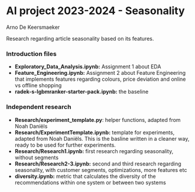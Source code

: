 # AI project 2023-2024 - Seasonality
Arno De Keersmaeker

Research regarding article seasonality based on its features.

### Introduction files ###
- **Exploratory_Data_Analysis.ipynb:** Assignment 1 about EDA
- **Feature_Engineering.ipynb:** Assignment 2 about Feature Engineering that implements features regarding colours, price deviation and online vs offline shopping
- **radek-s-lgbmranker-starter-pack.ipynb:** the baseline

### Independent research ###
- **Research/experiment_template.py**: helper functions, adapted from Noah Daniëls
- **Research/ExperimentTemplate.ipynb:** template for experiments, adapted from Noah Daniëls. This is the basline written in a cleaner way, ready to be used for further experiments.
- **Research/Research1.ipynb:** first research regarding seasonality, without segments
- **Research/Research2-3.ipynb:** second and third research regarding seasonality, with customer segments, optimizations, more features etc
- **diversity.ipynb:** metric that calculates the diversity of the recommendations within one system or between two systems